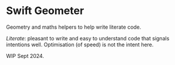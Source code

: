 # Swift Geometer

Geometry and maths helpers to help write literate code.

*Literate*: pleasant to write and easy to understand code that signals intentions
well. Optimisation (of speed) is not the intent here.

WIP Sept 2024.
